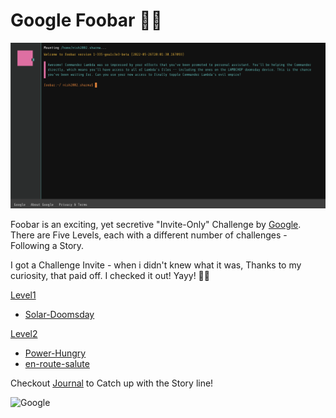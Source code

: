 
# Google Foobar 🎯🤔

![google-foobar](assets/readme-asset.png)

Foobar is an exciting, yet secretive "Invite-Only" Challenge by [Google](https://about.google/).
There are Five Levels, each with a different number of challenges - Following a Story.

I got a Challenge Invite - when i didn't knew what it was, Thanks to my curiosity, that paid off. I checked it out! Yayy! 🤩🔥

[Level1](https://github.com/nishant-ai/foobar-with-Google/tree/main/Level%201)

- [Solar-Doomsday](https://github.com/nishant-ai/foobar-with-Google/tree/main/Level%201/solar-doomsday)

[Level2](https://github.com/nishant-ai/foobar-with-Google/tree/main/Level%202)
    
- [Power-Hungry](https://github.com/nishant-ai/foobar-with-Google/tree/main/Level%202/1%20-%20Power%20Hungry)
- [en-route-salute](https://github.com/nishant-ai/foobar-with-Google/tree/main/Level%202/2%20-%20en%20route%20salute)

Checkout [Journal](https://github.com/nishant-ai/foobar-with-Google/blob/main/journal.md) to Catch up with the Story line!

![Google](https://img.shields.io/badge/google-4285F4?style=for-the-badge&logo=google&logoColor=white)
